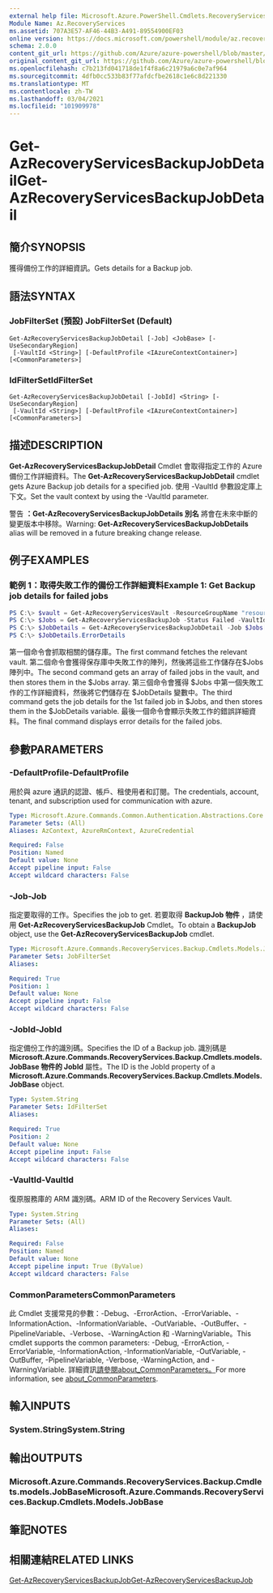 ```yaml
---
external help file: Microsoft.Azure.PowerShell.Cmdlets.RecoveryServices.Backup.dll-Help.xml
Module Name: Az.RecoveryServices
ms.assetid: 707A3E57-AF46-44B3-A491-89554900EF03
online version: https://docs.microsoft.com/powershell/module/az.recoveryservices/get-azrecoveryservicesbackupjobdetail
schema: 2.0.0
content_git_url: https://github.com/Azure/azure-powershell/blob/master/src/RecoveryServices/RecoveryServices/help/Get-AzRecoveryServicesBackupJobDetail.md
original_content_git_url: https://github.com/Azure/azure-powershell/blob/master/src/RecoveryServices/RecoveryServices/help/Get-AzRecoveryServicesBackupJobDetail.md
ms.openlocfilehash: c7b213fd041718de1f4f8a6c21979a6c0e7af964
ms.sourcegitcommit: 4dfb0cc533b83f77afdcfbe2618c1e6c8d221330
ms.translationtype: MT
ms.contentlocale: zh-TW
ms.lasthandoff: 03/04/2021
ms.locfileid: "101909978"
---
```

# <span data-ttu-id="6c671-101">Get-AzRecoveryServicesBackupJobDetail</span><span class="sxs-lookup"><span data-stu-id="6c671-101">Get-AzRecoveryServicesBackupJobDetail</span></span>

## <span data-ttu-id="6c671-102">簡介</span><span class="sxs-lookup"><span data-stu-id="6c671-102">SYNOPSIS</span></span>

<span data-ttu-id="6c671-103">獲得備份工作的詳細資訊。</span><span class="sxs-lookup"><span data-stu-id="6c671-103">Gets details for a Backup job.</span></span>

## <span data-ttu-id="6c671-104">語法</span><span class="sxs-lookup"><span data-stu-id="6c671-104">SYNTAX</span></span>

### <span data-ttu-id="6c671-105">JobFilterSet (預設) </span><span class="sxs-lookup"><span data-stu-id="6c671-105">JobFilterSet (Default)</span></span>
```
Get-AzRecoveryServicesBackupJobDetail [-Job] <JobBase> [-UseSecondaryRegion]
 [-VaultId <String>] [-DefaultProfile <IAzureContextContainer>] [<CommonParameters>]
```

### <span data-ttu-id="6c671-106">IdFilterSet</span><span class="sxs-lookup"><span data-stu-id="6c671-106">IdFilterSet</span></span>
```
Get-AzRecoveryServicesBackupJobDetail [-JobId] <String> [-UseSecondaryRegion]
 [-VaultId <String>] [-DefaultProfile <IAzureContextContainer>] [<CommonParameters>]
```

## <span data-ttu-id="6c671-107">描述</span><span class="sxs-lookup"><span data-stu-id="6c671-107">DESCRIPTION</span></span>

<span data-ttu-id="6c671-108">**Get-AzRecoveryServicesBackupJobDetail** Cmdlet 會取得指定工作的 Azure 備份工作詳細資料。</span><span class="sxs-lookup"><span data-stu-id="6c671-108">The **Get-AzRecoveryServicesBackupJobDetail** cmdlet gets Azure Backup job details for a specified job.</span></span>
<span data-ttu-id="6c671-109">使用 -VaultId 參數設定庫上下文。</span><span class="sxs-lookup"><span data-stu-id="6c671-109">Set the vault context by using the -VaultId parameter.</span></span>

<span data-ttu-id="6c671-110">警告 **：Get-AzRecoveryServicesBackupJobDetails 別名** 將會在未來中斷的變更版本中移除。</span><span class="sxs-lookup"><span data-stu-id="6c671-110">Warning: **Get-AzRecoveryServicesBackupJobDetails** alias will be removed in a future breaking change release.</span></span>

## <span data-ttu-id="6c671-111">例子</span><span class="sxs-lookup"><span data-stu-id="6c671-111">EXAMPLES</span></span>

### <span data-ttu-id="6c671-112">範例 1：取得失敗工作的備份工作詳細資料</span><span class="sxs-lookup"><span data-stu-id="6c671-112">Example 1: Get Backup job details for failed jobs</span></span>

```powershell
PS C:\> $vault = Get-AzRecoveryServicesVault -ResourceGroupName "resourceGroup" -Name "vaultName"
PS C:\> $Jobs = Get-AzRecoveryServicesBackupJob -Status Failed -VaultId $vault.ID
PS C:\> $JobDetails = Get-AzRecoveryServicesBackupJobDetail -Job $Jobs[0] -VaultId $vault.ID
PS C:\> $JobDetails.ErrorDetails
```

<span data-ttu-id="6c671-113">第一個命令會抓取相關的儲存庫。</span><span class="sxs-lookup"><span data-stu-id="6c671-113">The first command fetches the relevant vault.</span></span> <span data-ttu-id="6c671-114">第二個命令會獲得保存庫中失敗工作的陣列，然後將這些工作儲存在$Jobs陣列中。</span><span class="sxs-lookup"><span data-stu-id="6c671-114">The second command gets an array of failed jobs in the vault, and then stores them in the $Jobs array.</span></span>
<span data-ttu-id="6c671-115">第三個命令會獲得 $Jobs 中第一個失敗工作的工作詳細資料，然後將它們儲存在 $JobDetails 變數中。</span><span class="sxs-lookup"><span data-stu-id="6c671-115">The third command gets the job details for the 1st failed job in $Jobs, and then stores them in the $JobDetails variable.</span></span>
<span data-ttu-id="6c671-116">最後一個命令會顯示失敗工作的錯誤詳細資料。</span><span class="sxs-lookup"><span data-stu-id="6c671-116">The final command displays error details for the failed jobs.</span></span>

## <span data-ttu-id="6c671-117">參數</span><span class="sxs-lookup"><span data-stu-id="6c671-117">PARAMETERS</span></span>

### <span data-ttu-id="6c671-118">-DefaultProfile</span><span class="sxs-lookup"><span data-stu-id="6c671-118">-DefaultProfile</span></span>

<span data-ttu-id="6c671-119">用於與 azure 通訊的認證、帳戶、租使用者和訂閱。</span><span class="sxs-lookup"><span data-stu-id="6c671-119">The credentials, account, tenant, and subscription used for communication with azure.</span></span>

```yaml
Type: Microsoft.Azure.Commands.Common.Authentication.Abstractions.Core.IAzureContextContainer
Parameter Sets: (All)
Aliases: AzContext, AzureRmContext, AzureCredential

Required: False
Position: Named
Default value: None
Accept pipeline input: False
Accept wildcard characters: False
```

### <span data-ttu-id="6c671-120">-Job</span><span class="sxs-lookup"><span data-stu-id="6c671-120">-Job</span></span>

<span data-ttu-id="6c671-121">指定要取得的工作。</span><span class="sxs-lookup"><span data-stu-id="6c671-121">Specifies the job to get.</span></span>
<span data-ttu-id="6c671-122">若要取得 **BackupJob 物件** ，請使用 **Get-AzRecoveryServicesBackupJob** Cmdlet。</span><span class="sxs-lookup"><span data-stu-id="6c671-122">To obtain a **BackupJob** object, use the **Get-AzRecoveryServicesBackupJob** cmdlet.</span></span>

```yaml
Type: Microsoft.Azure.Commands.RecoveryServices.Backup.Cmdlets.Models.JobBase
Parameter Sets: JobFilterSet
Aliases:

Required: True
Position: 1
Default value: None
Accept pipeline input: False
Accept wildcard characters: False
```

### <span data-ttu-id="6c671-123">-JobId</span><span class="sxs-lookup"><span data-stu-id="6c671-123">-JobId</span></span>

<span data-ttu-id="6c671-124">指定備份工作的識別碼。</span><span class="sxs-lookup"><span data-stu-id="6c671-124">Specifies the ID of a Backup job.</span></span>
<span data-ttu-id="6c671-125">識別碼是 **Microsoft.Azure.Commands.RecoveryServices.Backup.Cmdlets.models.JobBase 物件的 JobId** 屬性。</span><span class="sxs-lookup"><span data-stu-id="6c671-125">The ID is the JobId property of a **Microsoft.Azure.Commands.RecoveryServices.Backup.Cmdlets.Models.JobBase** object.</span></span>

```yaml
Type: System.String
Parameter Sets: IdFilterSet
Aliases:

Required: True
Position: 2
Default value: None
Accept pipeline input: False
Accept wildcard characters: False
```

### <span data-ttu-id="6c671-126">-VaultId</span><span class="sxs-lookup"><span data-stu-id="6c671-126">-VaultId</span></span>

<span data-ttu-id="6c671-127">復原服務庫的 ARM 識別碼。</span><span class="sxs-lookup"><span data-stu-id="6c671-127">ARM ID of the Recovery Services Vault.</span></span>

```yaml
Type: System.String
Parameter Sets: (All)
Aliases:

Required: False
Position: Named
Default value: None
Accept pipeline input: True (ByValue)
Accept wildcard characters: False
```

### <span data-ttu-id="6c671-128">CommonParameters</span><span class="sxs-lookup"><span data-stu-id="6c671-128">CommonParameters</span></span>
<span data-ttu-id="6c671-129">此 Cmdlet 支援常見的參數：-Debug、-ErrorAction、-ErrorVariable、-InformationAction、-InformationVariable、-OutVariable、-OutBuffer、-PipelineVariable、-Verbose、-WarningAction 和 -WarningVariable。</span><span class="sxs-lookup"><span data-stu-id="6c671-129">This cmdlet supports the common parameters: -Debug, -ErrorAction, -ErrorVariable, -InformationAction, -InformationVariable, -OutVariable, -OutBuffer, -PipelineVariable, -Verbose, -WarningAction, and -WarningVariable.</span></span> <span data-ttu-id="6c671-130">詳細資訊[請參閱about_CommonParameters。](http://go.microsoft.com/fwlink/?LinkID=113216)</span><span class="sxs-lookup"><span data-stu-id="6c671-130">For more information, see [about_CommonParameters](http://go.microsoft.com/fwlink/?LinkID=113216).</span></span>

## <span data-ttu-id="6c671-131">輸入</span><span class="sxs-lookup"><span data-stu-id="6c671-131">INPUTS</span></span>

### <span data-ttu-id="6c671-132">System.String</span><span class="sxs-lookup"><span data-stu-id="6c671-132">System.String</span></span>

## <span data-ttu-id="6c671-133">輸出</span><span class="sxs-lookup"><span data-stu-id="6c671-133">OUTPUTS</span></span>

### <span data-ttu-id="6c671-134">Microsoft.Azure.Commands.RecoveryServices.Backup.Cmdlets.models.JobBase</span><span class="sxs-lookup"><span data-stu-id="6c671-134">Microsoft.Azure.Commands.RecoveryServices.Backup.Cmdlets.Models.JobBase</span></span>

## <span data-ttu-id="6c671-135">筆記</span><span class="sxs-lookup"><span data-stu-id="6c671-135">NOTES</span></span>

## <span data-ttu-id="6c671-136">相關連結</span><span class="sxs-lookup"><span data-stu-id="6c671-136">RELATED LINKS</span></span>

[<span data-ttu-id="6c671-137">Get-AzRecoveryServicesBackupJob</span><span class="sxs-lookup"><span data-stu-id="6c671-137">Get-AzRecoveryServicesBackupJob</span></span>](./Get-AzRecoveryServicesBackupJob.md)
